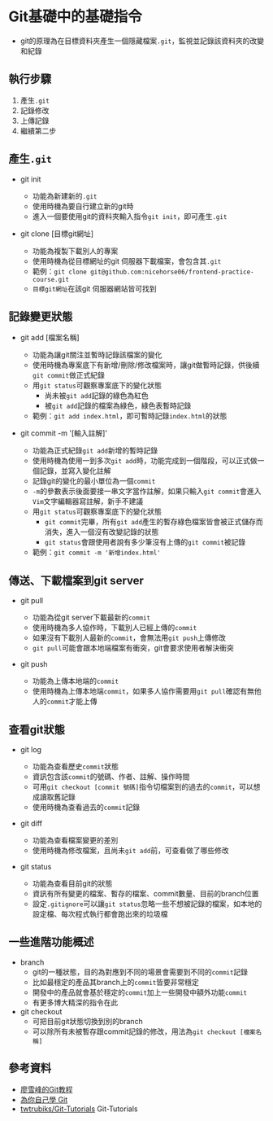 # Git基礎中的基礎指令

* git的原理為在目標資料夾產生一個隱藏檔案`.git`，監視並記錄該資料夾的改變和紀錄

## 執行步驟
1. 產生`.git`
2. 記錄修改
3. 上傳記錄
4. 繼續第二步

## 產生`.git`

* git init
	* 功能為新建新的`.git`
	* 使用時機為要自行建立新的git時
	* 進入一個要使用git的資料夾輸入指令`git init`，即可產生`.git`

* git clone [目標git網址]
	* 功能為複製下載別人的專案
	* 使用時機為從目標網址的git 伺服器下載檔案，會包含其`.git`
	* 範例：`git clone git@github.com:nicehorse06/frontend-practice-course.git`
	* `目標git網址`在該git 伺服器網站皆可找到

## 記錄變更狀態
* git add [檔案名稱]
	* 功能為讓git關注並暫時記錄該檔案的變化
	* 使用時機為專案底下有新增/刪除/修改檔案時，讓git做暫時記錄，供後續`git commit`做正式紀錄
	* 用`git status`可觀察專案底下的變化狀態
		* 尚未被`git add`記錄的綠色為紅色
		* 被`git add`記錄的檔案為綠色，綠色表暫時記錄
	* 範例：`git add index.html`，即可暫時記錄`index.html`的狀態

* git commit -m '[輸入註解]'
	* 功能為正式紀錄`git add`新增的暫時記錄
	* 使用時機為使用一到多次`git add`時，功能完成到一個階段，可以正式做一個記錄，並寫入變化註解
	* 記錄git的變化的最小單位為一個`commit`
	* `-m`的參數表示後面要接一串文字當作註解，如果只輸入`git commit`會進入`Vim`文字編輯器寫註解，新手不建議
	* 用`git status`可觀察專案底下的變化狀態
		* `git commit`完畢，所有`git add`產生的暫存綠色檔案皆會被正式儲存而消失，進入一個沒有改變記錄的狀態
		* `git status`會跟使用者說有多少筆沒有上傳的`git commit`被記錄
	* 範例：`git commit -m '新增index.html'`

## 傳送、下載檔案到git server
* git pull
	* 功能為從git server下載最新的`commit`
	* 使用時機為多人協作時，下載別人已經上傳的`commit`
	* 如果沒有下載別人最新的`commit`，會無法用`git push`上傳修改
	* `git pull`可能會跟本地端檔案有衝突，git會要求使用者解決衝突

* git push
	* 功能為上傳本地端的`commit`
	* 使用時機為上傳本地端`commit`，如果多人協作需要用`git pull`確認有無他人的`commit`才能上傳


## 查看git狀態
* git log
	* 功能為查看歷史`commit`狀態
	* 資訊包含該`commit`的號碼、作者、註解、操作時間
	* 可用`git checkout [commit 號碼]`指令切檔案到的過去的`commit`，可以想成讀取舊記錄
	* 使用時機為查看過去的`commit`記錄

* git diff
	* 功能為查看檔案變更的差別
	* 使用時機為修改檔案，且尚未`git add`前，可查看做了哪些修改

* git status
	* 功能為查看目前git的狀態
	* 資訊有所有變更的檔案、暫存的檔案、commit數量、目前的branch位置
	* 設定`.gitignore`可以讓`git status`忽略一些不想被記錄的檔案，如本地的設定檔、每次程式執行都會跑出來的垃圾檔

## 一些進階功能概述
* branch
	* git的一種狀態，目的為對應到不同的場景會需要到不同的`commit`記錄
	* 比如最穩定的產品其branch上的`commit`皆要非常穩定
	* 開發中的產品就會基於穩定的`commit`加上一些開發中額外功能`commit`
	* 有更多博大精深的指令在此
* git checkout
	* 可把目前git狀態切換到別的branch
	* 可以除所有未被暫存跟commit記錄的修改，用法為`git checkout [檔案名稱]`

## 參考資料
* [廖雪峰的Git教程](https://www.liaoxuefeng.com/wiki/896043488029600)
* [為你自己學 Git](https://gitbook.tw/)
* [twtrubiks/Git-Tutorials](https://github.com/twtrubiks/Git-Tutorials) Git-Tutorials 